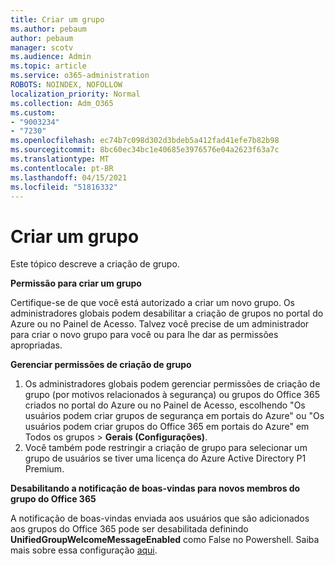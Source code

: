 ```yaml
---
title: Criar um grupo
ms.author: pebaum
author: pebaum
manager: scotv
ms.audience: Admin
ms.topic: article
ms.service: o365-administration
ROBOTS: NOINDEX, NOFOLLOW
localization_priority: Normal
ms.collection: Adm_O365
ms.custom:
- "9003234"
- "7230"
ms.openlocfilehash: ec74b7c098d302d3bdeb5a412fad41efe7b82b98
ms.sourcegitcommit: 8bc60ec34bc1e40685e3976576e04a2623f63a7c
ms.translationtype: MT
ms.contentlocale: pt-BR
ms.lasthandoff: 04/15/2021
ms.locfileid: "51816332"
---
```

# <a name="create-a-group"></a>Criar um grupo

Este tópico descreve a criação de grupo.

**Permissão para criar um grupo**

Certifique-se de que você está autorizado a criar um novo grupo. Os administradores globais podem desabilitar a criação de grupos no portal do Azure ou no Painel de Acesso. Talvez você precise de um administrador para criar o novo grupo para você ou para lhe dar as permissões apropriadas.

**Gerenciar permissões de criação de grupo**

1. Os administradores globais podem gerenciar permissões de criação de grupo (por motivos relacionados à segurança) ou grupos do Office 365 criados no portal do Azure ou no Painel de Acesso, escolhendo "Os usuários podem criar grupos de segurança em portais do Azure" ou "Os usuários podem criar grupos do Office 365 em portais do Azure" em Todos os grupos  >  **Gerais (Configurações)**.
2. Você também pode restringir a criação de grupo para selecionar um grupo de usuários se tiver uma licença do Azure Active Directory P1 Premium.

**Desabilitando a notificação de boas-vindas para novos membros do grupo do Office 365**

A notificação de boas-vindas enviada aos usuários que são adicionados aos grupos do Office 365 pode ser desabilitada definindo **UnifiedGroupWelcomeMessageEnabled** como False no Powershell. Saiba mais sobre essa configuração [aqui](https://docs.microsoft.com/powershell/module/exchange/set-unifiedgroup?view=exchange-ps&preserve-view=true).

